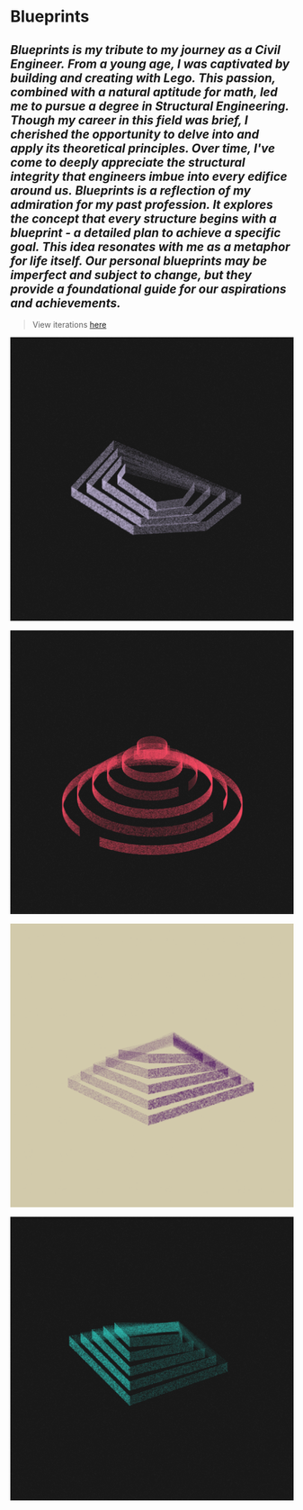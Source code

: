 # Blueprints

## _Blueprints is my tribute to my journey as a Civil Engineer._ _From a young age, I was captivated by building and creating with Lego.  This passion, combined with a natural aptitude for math, led me to pursue a degree in Structural Engineering.  Though my career in this field was brief, I cherished the opportunity to delve into and apply its theoretical principles.  Over time, I've come to deeply appreciate the structural integrity that engineers imbue into every edifice around us._ _Blueprints is a reflection of my admiration for my past profession. It explores the concept that every structure begins with a blueprint - a detailed plan to achieve a specific goal.  This idea resonates with me as a metaphor for life itself.  Our personal blueprints may be imperfect and subject to change, but they provide a foundational guide for our aspirations and achievements._

> View iterations [here](https://burntsouup.github.io/Blueprints/)

![sample1](https://github.com/burntsouup/Blueprints/blob/ecf9511b3f3f4a98bc5b07c310c294f9aa4250ff/bp2.png)

![sample2](https://github.com/burntsouup/Blueprints/blob/ecf9511b3f3f4a98bc5b07c310c294f9aa4250ff/bp5.png)

![sample3](https://github.com/burntsouup/Blueprints/blob/ecf9511b3f3f4a98bc5b07c310c294f9aa4250ff/bp7.png)

![sample4](https://github.com/burntsouup/Blueprints/blob/ecf9511b3f3f4a98bc5b07c310c294f9aa4250ff/bp8.png)


